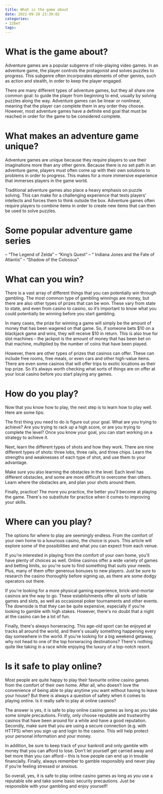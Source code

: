 ```yaml
---
title: What is the game about
date: 2022-09-28 23:39:02
categories:
- 22bet
tags:
---
```



#  What is the game about?



Adventure games are a popular subgenre of role-playing video games. In an adventure game, the player controls the protagonist and solves puzzles to progress. This subgenre often incorporates elements of other genres, such as action and stealth, in order to keep the player engaged.

There are many different types of adventure games, but they all share one common goal: to guide the player from beginning to end, usually by solving puzzles along the way. Adventure games can be linear or nonlinear, meaning that the player can complete them in any order they choose. However, most adventure games have a definite end goal that must be reached in order for the game to be considered complete.

#  What makes an adventure game unique?


Adventure games are unique because they require players to use their imaginations more than any other genre. Because there is no set path in an adventure game, players must often come up with their own solutions to problems in order to progress. This makes for a more immersive experience that immerses players in the game world.

Traditional adventure games also place a heavy emphasis on puzzle solving. This can make for a challenging experience that tests players’ intellects and forces them to think outside the box. Adventure games often require players to combine items in order to create new items that can then be used to solve puzzles.

#  Some popular adventure game series

 – “The Legend of Zelda”
– “King’s Quest”
– “ Indiana Jones and the Fate of Atlantis” 
– “Shadow of the Colossus”

#  What can you win?

There is a vast array of different things that you can potentially win through gambling. The most common type of gambling winnings are money, but there are also other types of prizes that can be won. These vary from state to state, and even from casino to casino, so it’s important to know what you could potentially be winning before you start gambling.

In many cases, the prize for winning a game will simply be the amount of money that has been wagered on that game. So, if someone bets $10 on a blackjack game and wins, they will receive $10 in return. This is also true for slot machines – the jackpot is the amount of money that has been bet on that machine, multiplied by the number of coins that have been played.

However, there are other types of prizes that casinos can offer. These can include free rooms, free meals, or even cars and other high-value items. There are even some casinos that will offer trips to exotic locations as their top prize. So it’s always worth checking what sorts of things are on offer at your local casino before you start playing any games.

#  How do you play?

Now that you know how to play, the next step is to learn how to play well. Here are some tips:

The first thing you need to do is figure out your goal. What are you trying to achieve? Are you trying to rack up a high score, or are you trying to complete the level? Once you know your goal, you can start working on a strategy to achieve it.

Next, learn the different types of shots and how they work. There are nine different types of shots: three lobs, three rails, and three chips. Learn the strengths and weaknesses of each type of shot, and use them to your advantage.

Make sure you also learning the obstacles in the level. Each level has different obstacles, and some are more difficult to overcome than others. Learn where the obstacles are, and plan your shots around them.

Finally, practice! The more you practice, the better you'll become at playing the game. There's no substitute for practice when it comes to improving your skills.

#  Where can you play?

The options for where to play are seemingly endless. From the comfort of your own home to a luxurious casino, the choice is yours. This article will explore some of the possibilities and what you can expect from each venue.

If you're interested in playing from the comfort of your own home, you'll have plenty of choices as well. Online casinos offer a wide variety of games and betting limits, so you're sure to find something that suits your needs. Plus, many of them offer generous bonuses to new players. Just be sure to research the casino thoroughly before signing up, as there are some dodgy operators out there.

If you're looking for a more physical gaming experience, brick-and-mortar casinos are the way to go. These establishments offer all sorts of table games and slots, as well as occasional poker tournaments and other events. The downside is that they can be quite expensive, especially if you're looking to gamble with high stakes. However, there's no doubt that a night at the casino can be a lot of fun.

Finally, there's always horseracing. This age-old sport can be enjoyed at tracks all around the world, and there's usually something happening every day somewhere in the world. If you're looking for a big weekend getaway, why not head to one of the top horseracing destinations? There's nothing quite like taking in a race while enjoying the luxury of a top-notch resort.

#  Is it safe to play online?

Most people are quite happy to play their favourite online casino games from the comfort of their own home. After all, who doesn’t love the convenience of being able to play anytime you want without having to leave your house? But there is always a question of safety when it comes to playing online. Is it really safe to play at online casinos?

The answer is yes, it is safe to play online casino games as long as you take some simple precautions. Firstly, only choose reputable and trustworthy casinos that have been around for a while and have a good reputation. Secondly, make sure that you are using a secure connection (e.g. with HTTPS) when you sign up and login to the casino. This will help protect your personal information and your money.

In addition, be sure to keep track of your bankroll and only gamble with money that you can afford to lose. Don’t let yourself get carried away and bet more than you can afford – this is how people can end up in trouble financially. Finally, always remember to gamble responsibly and never play if you’re feeling stressed or anxious.

So overall, yes, it is safe to play online casino games as long as you use a reputable site and take some basic security precautions. Just be responsible with your gambling and enjoy yourself!